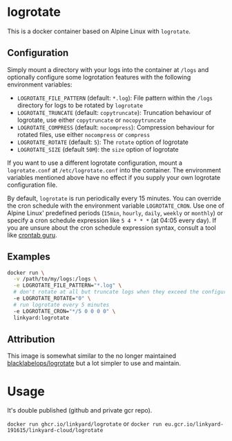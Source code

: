 # logrotate

This is a docker container based on Alpine Linux with `logrotate`.

## Configuration

Simply mount a directory with your logs into the container at `/logs` and optionally
configure some logrotation features with the following environment variables:

- `LOGROTATE_FILE_PATTERN` (default: `*.log`): File pattern within the `/logs` directory for logs
  to be rotated by `logrotate`
- `LOGROTATE_TRUNCATE` (default: `copytruncate`): Truncation behaviour of logrotate, use either
  `copytruncate` or `nocopytruncate`
- `LOGROTATE_COMPRESS` (default: `nocompress`): Compression behaviour for rotated files, use
  either `nocompress` or `compress`
- `LOGROTATE_ROTATE` (default: `5`): The `rotate` option of logrotate
- `LOGROTATE_SIZE` (default `50M`): the `size` option of logrotate

If you want to use a different logrotate configuration, mount a `logrotate.conf` at `/etc/logrotate.conf`
into the container. The environment variables mentioned above have no effect if you supply your own
logrotate configuration file.

By default, `logrotate` is run periodically every 15 minutes. You can override the cron schedule with
the environment variable `LOGROTATE_CRON`. Use one of Alpine Linux' predefined periods
(`15min`, `hourly`, `daily`, `weekly` or `monthly`) or specify a cron schedule expression like
`5 4 * * *` (at 04:05 every day). If you are unsure about the cron schedule expression syntax,
consult a tool like [crontab guru](https://crontab.guru/).

## Examples

```bash
docker run \
  -v /path/to/my/logs:/logs \
  -e LOGROTATE_FILE_PATTERN="*.log" \
  # don't rotate at all but truncate logs when they exceed the configured rotation size
  -e LOGROTATE_ROTATE="0" \
  # run logrotate every 5 minutes
  -e LOGROTATE_CRON="*/5 0 0 0 0" \
  linkyard:logrotate
```

## Attribution

This image is somewhat similar to the no longer maintained [blacklabelops/logrotate](https://github.com/blacklabelops/logrotate)
but a lot simpler to use and maintain.


# Usage
It's double published (github and private gcr repo).

`docker run ghcr.io/linkyard/logrotate`
or
`docker run eu.gcr.io/linkyard-191615/linkyard-cloud/logrotate`
